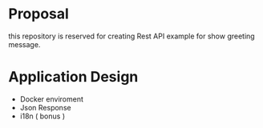 # Proposal

this repository is reserved for creating Rest API example for show greeting message.


# Application Design

* Docker enviroment
* Json Response
* i18n ( bonus )
